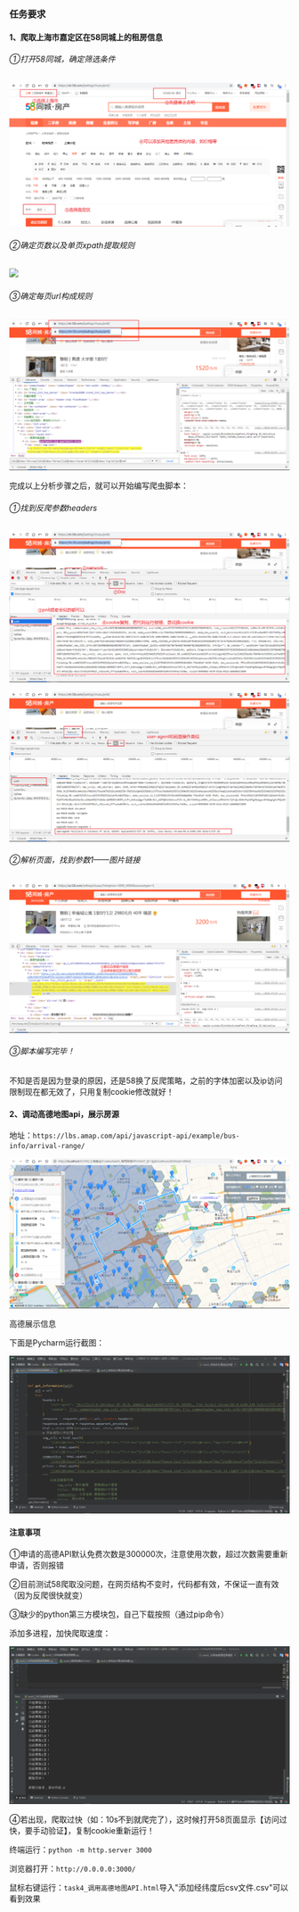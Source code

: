 ### 任务要求

#### 1、爬取上海市嘉定区在58同城上的租房信息

###### ①打开58同城，确定筛选条件

![](./images/1_58同城筛选条件.PNG)

###### ②确定页数以及单页xpath提取规则

![](./images/2_确定页数以及xpath单页提取规则.PNG)

###### ③确定每页url构成规则

![](./images/3_确定每页url之间的联系.PNG)

完成以上分析步骤之后，就可以开始编写爬虫脚本：

###### ①找到反爬参数headers

![](./images/4_添加反爬参数headers.PNG)

![](./images/4_添加反爬参数headers1.PNG)

###### ②解析页面，找到参数1——图片链接

![](./images/5_参数1_图片链接.PNG)

###### ③脚本编写完毕！

不知是否是因为登录的原因，还是58换了反爬策略，之前的字体加密以及ip访问限制现在都无效了，只用复制cookie修改就好！









#### 2、调动高德地图api，展示房源

地址：`https://lbs.amap.com/api/javascript-api/example/bus-info/arrival-range/`

![](./images/10_高德展示.PNG)

高德展示信息

下面是Pycharm运行截图：

![](./images/11_Pycharm运行截图.PNG)



#### 注意事项

①申请的高德API默认免费次数是300000次，注意使用次数，超过次数需要重新申请，否则报错

②目前测试58爬取没问题，在网页结构不变时，代码都有效，不保证一直有效（因为反爬很快就变）

③缺少的python第三方模块包，自己下载按照（通过pip命令）

添加多进程，加快爬取速度：

![](./images/13_多进程.PNG)

④若出现，爬取过快（如：10s不到就爬完了），这时候打开58页面显示【访问过快，要手动验证】，复制cookie重新运行！

终端运行：`python -m http.server 3000`

浏览器打开：`http://0.0.0.0:3000/`

鼠标右键运行：`task4_调用高德地图API.html`导入"添加经纬度后csv文件.csv"可以看到效果